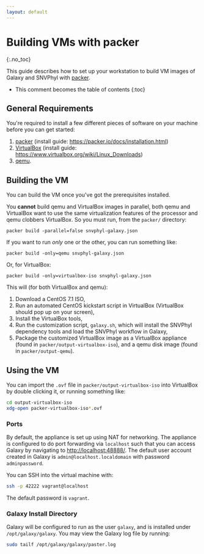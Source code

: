 ```yaml
---
layout: default
---
```


Building VMs with packer
========================
{:.no_toc}

This guide describes how to set up your workstation to build VM images of Galaxy and SNVPhyl with [packer](https://packer.io).

* This comment becomes the table of contents
{:toc}

General Requirements
--------------------

You're required to install a few different pieces of software on your machine before you can get started:

1. [packer](https://packer.io) (install guide: <https://packer.io/docs/installation.html>)
2. [VirtualBox](https://www.virtualbox.org) (install guide: <https://www.virtualbox.org/wiki/Linux_Downloads>)
3. [qemu](http://wiki.qemu.org/Main_Page).

Building the VM
---------------

You can build the VM once you've got the prerequisites installed.

You **cannot** build qemu and VirtualBox images in parallel, both qemu and VirtualBox want to use the same virtualization features of the processor and qemu clobbers VirtualBox. So you must run, from the `packer/` directory:

    packer build -parallel=false snvphyl-galaxy.json

If you want to run *only* one or the other, you can run something like:

    packer build -only=qemu snvphyl-galaxy.json

Or, for VirtualBox:

    packer build -only=virtualbox-iso snvphyl-galaxy.json

This will (for both VirtualBox and qemu):

1. Download a CentOS 7.1 ISO,
2. Run an automated CentOS kickstart script in VirtualBox (VirtualBox should pop up on your screen),
3. Install the VirtualBox tools,
4. Run the customization script, `galaxy.sh`, which will install the SNVPhyl dependency tools and load the SNVPhyl workflow in Galaxy,
5. Package the customized VirtualBox image as a VirtualBox appliance (found in `packer/output-virtualbox-iso`), and a qemu disk image (found in `packer/output-qemu`).

Using the VM
------------

You can import the `.ovf` file in `packer/output-virtualbox-iso` into VirtualBox by double clicking it, or running something like:

```bash
cd output-virtualbox-iso
xdg-open packer-virtualbox-iso*.ovf
```

### Ports

By default, the appliance is set up using NAT for networking. The appliance is configured to do port forwarding via `localhost` such that you can access Galaxy by navigating to <http://localhost:48888/>.  The default user account created in Galaxy is `admin@localhost.localdomain` with password `adminpassword`.

You can SSH into the virtual machine with:

```bash
ssh -p 42222 vagrant@localhost
```

The default password is `vagrant`.

### Galaxy Install Directory

Galaxy will be configured to run as the user `galaxy`, and is installed under `/opt/galaxy/galaxy`.  You may view the Galaxy log file by running:

```bash
sudo tailf /opt/galaxy/galaxy/paster.log
```
